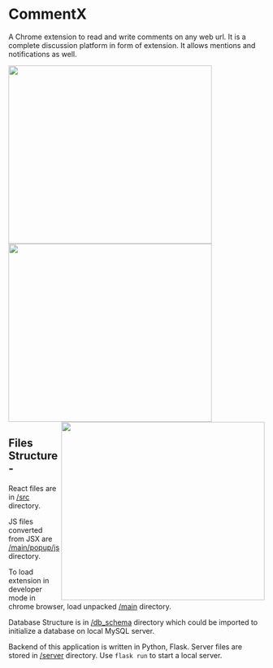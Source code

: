 # CommentX

A Chrome extension to read and write comments on any web url. It is a complete discussion platform in form of extension. It allows mentions and notifications as well.

<img align="left" src="CX.PNG" width="400px" height="350px" />
<img align="centre" src="CX1.JPG" width="400px" height="350px" />
<img align="right" src="CX2.PNG" width="400px" height="350px" />


## Files Structure -

React files are in [/src](https://github.com/amifunny/CommentX/tree/main/src) directory.

JS files converted from JSX are [/main/popup/js](https://github.com/amifunny/CommentX/tree/main/main/popup/js) directory.

To load extension in developer mode in chrome browser, load unpacked [/main](https://github.com/amifunny/CommentX/tree/main/main) directory.

Database Structure is in [/db_schema](https://github.com/amifunny/CommentX/tree/main/db_schema) directory which could be imported to initialize a database on local MySQL server.

Backend of this application is written in Python, Flask. Server files are stored in [/server](https://github.com/amifunny/CommentX/tree/main/server/) directory. Use `flask run` to start a local server.

